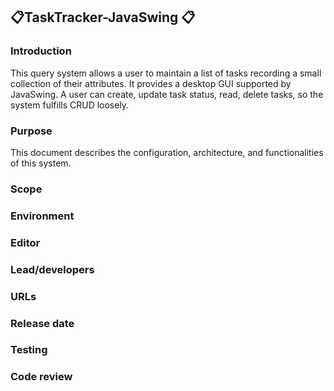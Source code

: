 ## 📋TaskTracker-JavaSwing 📋

### Introduction 
This query system allows a user to maintain a list of tasks recording a small collection of their attributes. It provides a desktop GUI supported by JavaSwing. A user can create, update task status, read, delete tasks, so the system fulfills CRUD loosely.
### Purpose 
This document describes the configuration, architecture, and functionalities of this system.

### Scope 

### Environment 

### Editor


### Lead/developers 


### URLs 


### Release date 


### Testing 

### Code review 
